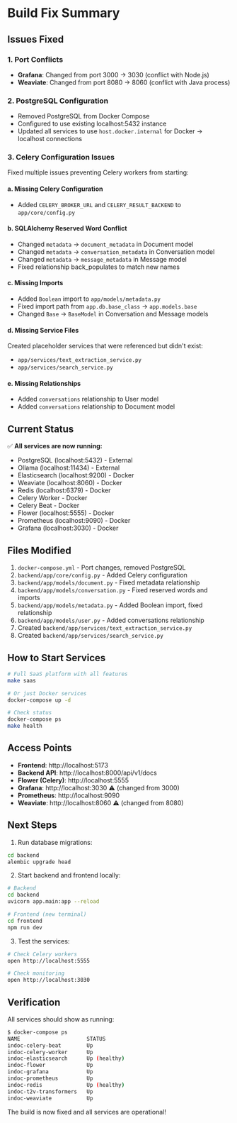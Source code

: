 # Build Fix Summary

## Issues Fixed

### 1. **Port Conflicts**
- **Grafana**: Changed from port 3000 → 3030 (conflict with Node.js)
- **Weaviate**: Changed from port 8080 → 8060 (conflict with Java process)

### 2. **PostgreSQL Configuration**
- Removed PostgreSQL from Docker Compose
- Configured to use existing localhost:5432 instance
- Updated all services to use `host.docker.internal` for Docker → localhost connections

### 3. **Celery Configuration Issues**
Fixed multiple issues preventing Celery workers from starting:

#### a. Missing Celery Configuration
- Added `CELERY_BROKER_URL` and `CELERY_RESULT_BACKEND` to `app/core/config.py`

#### b. SQLAlchemy Reserved Word Conflict
- Changed `metadata` → `document_metadata` in Document model
- Changed `metadata` → `conversation_metadata` in Conversation model
- Changed `metadata` → `message_metadata` in Message model
- Fixed relationship back_populates to match new names

#### c. Missing Imports
- Added `Boolean` import to `app/models/metadata.py`
- Fixed import path from `app.db.base_class` → `app.models.base`
- Changed `Base` → `BaseModel` in Conversation and Message models

#### d. Missing Service Files
Created placeholder services that were referenced but didn't exist:
- `app/services/text_extraction_service.py`
- `app/services/search_service.py`

#### e. Missing Relationships
- Added `conversations` relationship to User model
- Added `conversations` relationship to Document model

## Current Status

✅ **All services are now running:**
- PostgreSQL (localhost:5432) - External
- Ollama (localhost:11434) - External
- Elasticsearch (localhost:9200) - Docker
- Weaviate (localhost:8060) - Docker
- Redis (localhost:6379) - Docker
- Celery Worker - Docker
- Celery Beat - Docker
- Flower (localhost:5555) - Docker
- Prometheus (localhost:9090) - Docker
- Grafana (localhost:3030) - Docker

## Files Modified

1. `docker-compose.yml` - Port changes, removed PostgreSQL
2. `backend/app/core/config.py` - Added Celery configuration
3. `backend/app/models/document.py` - Fixed metadata relationship
4. `backend/app/models/conversation.py` - Fixed reserved words and imports
5. `backend/app/models/metadata.py` - Added Boolean import, fixed relationship
6. `backend/app/models/user.py` - Added conversations relationship
7. Created `backend/app/services/text_extraction_service.py`
8. Created `backend/app/services/search_service.py`

## How to Start Services

```bash
# Full SaaS platform with all features
make saas

# Or just Docker services
docker-compose up -d

# Check status
docker-compose ps
make health
```

## Access Points

- **Frontend**: http://localhost:5173
- **Backend API**: http://localhost:8000/api/v1/docs
- **Flower (Celery)**: http://localhost:5555
- **Grafana**: http://localhost:3030 ⚠️ (changed from 3000)
- **Prometheus**: http://localhost:9090
- **Weaviate**: http://localhost:8060 ⚠️ (changed from 8080)

## Next Steps

1. Run database migrations:
```bash
cd backend
alembic upgrade head
```

2. Start backend and frontend locally:
```bash
# Backend
cd backend
uvicorn app.main:app --reload

# Frontend (new terminal)
cd frontend
npm run dev
```

3. Test the services:
```bash
# Check Celery workers
open http://localhost:5555

# Check monitoring
open http://localhost:3030
```

## Verification

All services should show as running:
```bash
$ docker-compose ps
NAME                     STATUS
indoc-celery-beat        Up
indoc-celery-worker      Up
indoc-elasticsearch      Up (healthy)
indoc-flower             Up
indoc-grafana            Up
indoc-prometheus         Up
indoc-redis              Up (healthy)
indoc-t2v-transformers   Up
indoc-weaviate           Up
```

The build is now fixed and all services are operational!